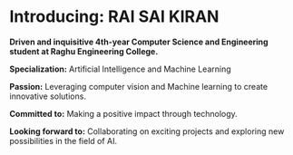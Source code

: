 # Introducing: RAI SAI KIRAN

**Driven and inquisitive 4th-year Computer Science and Engineering student at Raghu Engineering College.**

**Specialization:** Artificial Intelligence and Machine Learning

**Passion:** Leveraging computer vision and Machine learning to create innovative solutions.

**Committed to:** Making a positive impact through technology.

**Looking forward to:** Collaborating on exciting projects and exploring new possibilities in the field of AI.
